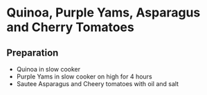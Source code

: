 # Quinoa, Purple Yams, Asparagus and Cherry Tomatoes

## Preparation
- Quinoa in slow cooker
- Purple Yams in slow cooker on high for 4 hours
- Sautee Asparagus and Cheery tomatoes with oil and salt
